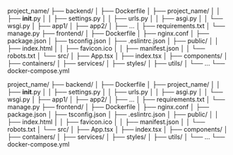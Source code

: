 project_name/
├── backend/
│   ├── Dockerfile
│   ├── project_name/
│   │   ├── __init__.py
│   │   ├── settings.py
│   │   ├── urls.py
│   │   ├── asgi.py
│   │   └── wsgi.py
│   ├── app1/
│   ├── app2/
│   ├── ...
│   ├── requirements.txt
│   └── manage.py
├── frontend/
│   ├── Dockerfile
│   ├── nginx.conf
│   ├── package.json
│   ├── tsconfig.json
│   ├── .eslintrc.json
│   ├── public/
│   │   ├── index.html
│   │   ├── favicon.ico
│   │   ├── manifest.json
│   │   └── robots.txt
│   └── src/
│       ├── App.tsx
│       ├── index.tsx
│       ├── components/
│       ├── containers/
│       ├── services/
│       ├── styles/
│       ├── utils/
│       └── ...
└── docker-compose.yml





project_name/
├── backend/
│   ├── Dockerfile
│   ├── project_name/
│   │   ├── __init__.py
│   │   ├── settings.py
│   │   ├── urls.py
│   │   ├── asgi.py
│   │   └── wsgi.py
│   ├── app1/
│   ├── app2/
│   ├── ...
│   ├── requirements.txt
│   └── manage.py
├── frontend/
│   ├── Dockerfile
│   ├── nginx.conf
│   ├── package.json
│   ├── tsconfig.json
│   ├── .eslintrc.json
│   ├── public/
│   │   ├── index.html
│   │   ├── favicon.ico
│   │   ├── manifest.json
│   │   └── robots.txt
│   └── src/
│       ├── App.tsx
│       ├── index.tsx
│       ├── components/
│       ├── containers/
│       ├── services/
│       ├── styles/
│       ├── utils/
│       └── ...
└── docker-compose.yml
